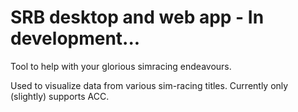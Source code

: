 # SRB desktop and web app - In development...

Tool to help with your glorious simracing endeavours.

Used to visualize data from various sim-racing titles. Currently only (slightly) supports ACC.
